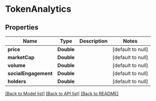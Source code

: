 # TokenAnalytics
## Properties

| Name | Type | Description | Notes |
|------------ | ------------- | ------------- | -------------|
| **price** | **Double** |  | [default to null] |
| **marketCap** | **Double** |  | [default to null] |
| **volume** | **Double** |  | [default to null] |
| **socialEngagement** | **Double** |  | [default to null] |
| **holders** | **Double** |  | [default to null] |

[[Back to Model list]](../README.md#documentation-for-models) [[Back to API list]](../README.md#documentation-for-api-endpoints) [[Back to README]](../README.md)

